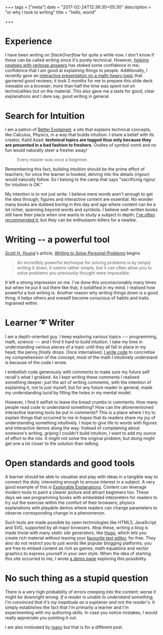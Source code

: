 +++
tags = ["meta"]
date = "2017-02-24T12:36:30+05:30"
description = "or why I took to writing"
title = "hello, world"

+++

# Experience
I have been writing on *StackOverflow* for quite a while now.  I don't know if these can be called writing since it's purely technical.  However, [helping newbies with verbose answers][StackOverflow] has stoked some confidence in me; confidence that I am good at explaining things to people.  Additionally, I recently gave an [interactive presentation on a math-heavy topic][2d_xform_101] that garnered good reviews; it took 2 months for me to prepare this slide deck viewable on a browser; more than half the time was spent *not* on technicalities but on the material.  This also gave me a taste for good, clear explanations and I dare say, good writing in general.

[StackOverflow]: http://stackoverflow.com/users/183120/legends2k
[2d_xform_101]: http://legends2k.github.io/2d-transforms-101

# Search for Intuition
I am a patron of [Better Explained][]; a site that explains technical concepts, like Calculus, Physics, in a way that builds intuition.  I share a belief with its creator, Kalid Azad: **technical topics are tagged thus only because they are presented in a bad fashion to freshers**.  Oodles of symbol vomit and no fun would naturally steer a fresher away!

> Every master was once a beginner.

Remembering this fact, building intuition should be the prime effort of teachers; for once the learner is hooked, delving into the details (rigour) would naturally follow.  So I belong to the camp that says "sacrificing rigour for intuition is OK."

My intention is to not just write.  I believe mere words aren't enough to get the idea through; figures and interactive content are essential.  No wonder many books are dubbed *boring* in this day and age where content can be a lot richer, spanning beyond words and symbols.  I believe well-written books still have their place when one wants to study a subject in depth; [I've often recommended it][SO_book_recommendation]; but they can be enthusiasm-killers for a newbie.

[Better Explained]: http://betterexplained.com/

# Writing -- a powerful tool
[Scott H. Young][Scott Young]'s article, [*Writing to Solve Personal Problems*][Scott Young's article] begins

> An incredibly powerful technique for solving problems is by simply writing it down. It seems rather simple, but it can often allow you to solve problems you previously thought were impossible.

It left a strong impression on me.  I've done this unconscionably many times but when he put it out there like that, it solidified in my mind.  I realised how powerful a tool writing is.  Another reason why writing things down is a good thing: it helps others and oneself become conscious of habits and traits ingrained within.

[Scott Young]: /post/inspirers#scott-h-young
[Scott Young's article]: https://www.scotthyoung.com/blog/2006/02/24/writing-to-solve-personal-problems/

# Learner ➰ Writer
I am a depth-oriented guy.  I keep exploring various topics --- programming, math, science --- and I find it hard to build intuition.  I take my time in understanding various pieces of a topic until they all fall in place in my head; the penny *finally* drops.  Once internalised, [I write code][code] to concretise my comprehension of the concept; most of the math I intuitively understand is because of the code I wrote.

I embellish code generously with comments to make sure my future self recall's what I grokked.  As I kept writing these comments I realised something deeper: just the act of writing comments, with the intention of explaining it, not to just myself, but for any future reader in general, made my understanding lucid by filling the holes in my mental model.

However, I find it selfish to leave the bread crumbs in comments.  How many people read code to understand something?  How can the aforementioned interactive learning tools be put in comments?  This is a place where I try to explain things that occurred to me in hopes that its readers share my joy of understanding something intuitively.  I hope to give life to words with figures and interactive demos along the way.  Instead of complaining about someone's writing, griping I couldn't build intuition, I want to add my ounce of effort to the mix.  It might not solve the original problem, but *doing* might get one a lot closer to the solution than *talking*.

[code]: https://bitbucket.org/rmsundaram/tryouts

# Open standards and good tools
A learner should be able to visualise and play with ideas in a tangible way to connect the dots; interesting enough to arouse interest in a subject.  A very good example of this is [Explorable Explanations][].  Content can leverage modern tools to paint a clearer picture and attract beginners too.  These days we see programming books with embedded interpreters for readers to try out the exercise within the comfort of their browsers; physics explanations with playable demos where readers can change parameters to observe corresponding change in a phenomenon.

Such tools are made possible by open technologies like HTML5, JavaScript and SVG, supported by all major browsers.  Atop these, writing a blog is made trivial with many *static site generators*, like [Hugo][], which lets you create rich material without leaving your [favourite text editor][Emacs], for free.  They also do not restrict you to just words like popular blogging platforms; you are free to embed content as rich as games, math equations and vector graphics to express yourself in your own style.  When the idea of starting this site occurred to me, I wrote [a demo page][hugo test] exploring this possibility.

[SO_book_recommendation]: http://stackoverflow.com/q/25094299/#comment39048388_25094363
[Explorable Explanations]: http://explorableexplanations.com/
[Hugo]: https://gohugo.io
[Emacs]: https://www.gnu.org/software/emacs/
[hugo test]: /note/hello_hugo

# No such thing as a stupid question
There is a very high probability of errors creeping into the content; worse it might be downright wrong.  *If a reader is unable to understand something, I'm convinced that it's my ineptitude as a explainer and not the reader's*.  It simply establishes the fact that I'm primarily a learner and I'm experimenting with my authoring skills.  In case you notice mistakes, I would really appreciate you pointing it out.

I am also motivated by [many][inspirors] but that is for a different post.

[inspirors]: /post/inspirers
